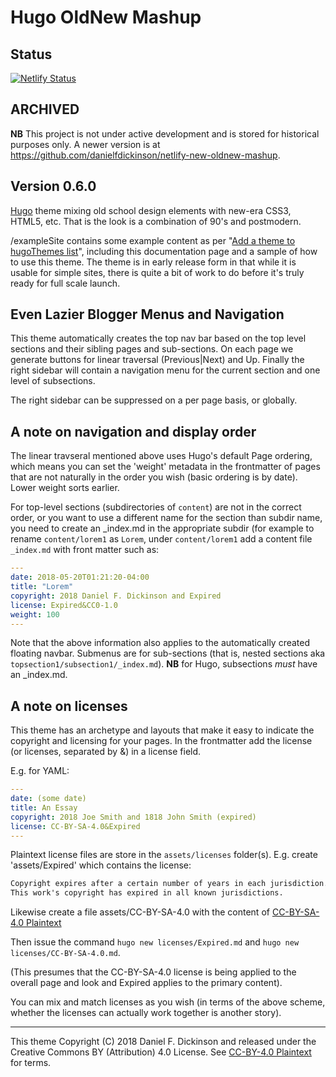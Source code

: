 # Hugo OldNew Mashup

## Status

[![Netlify Status](https://api.netlify.com/api/v1/badges/16c2c2f1-0a0f-491e-a4a1-1f83cb7ae2ea/deploy-status)](https://app.netlify.com/sites/oldnew-mashup/deploys)

## ARCHIVED

**NB** This project is not under active development and is stored for historical purposes only.
A newer version is at https://github.com/danielfdickinson/netlify-new-oldnew-mashup.

## Version 0.6.0

[Hugo](https://gohugo.io) theme mixing old school design elements
with new-era CSS3, HTML5, etc. That is the look is a combination of
90's and postmodern.

/exampleSite contains some example content as per
"[Add a theme to hugoThemes list](https://github.com/gohugoio/hugoThemes#adding-a-theme-to-the-list)",
including this documentation page and a sample of how to use this theme.
The theme is in early release form in that while it is usable for
simple sites, there is quite a bit of  work to do before it's truly
ready for full scale launch.

## Even Lazier Blogger Menus and Navigation

This theme automatically creates the top nav bar based on the top level
sections and their sibling pages and sub-sections.  On each page we
generate buttons for linear traversal (Previous|Next) and Up.
Finally the right sidebar will contain a navigation menu for the
current section and one level of subsections.

The right sidebar can be suppressed on a per page basis, or globally.

## A note on navigation and display order

The linear travseral mentioned above uses Hugo's default Page ordering,
which means you can set the 'weight' metadata in the frontmatter of
pages that are not naturally in the order you wish (basic ordering
is by date).  Lower weight sorts earlier.

For top-level sections (subdirectories of `content`) are not
in the correct order, or you want to use a different name for the
section than subdir name, you need to create an _index.md in the
appropriate subdir (for example to rename `content/lorem1` as
`Lorem`, under `content/lorem1` add a content file `_index.md`
with front matter such as:

```yaml
---
date: 2018-05-20T01:21:20-04:00
title: "Lorem"
copyright: 2018 Daniel F. Dickinson and Expired
license: Expired&CC0-1.0
weight: 100
---
```

Note that the above information also applies to the automatically
created floating navbar.  Submenus are for sub-sections (that is,
nested sections aka `topsection1/subsection1/_index.md`).
**NB** for Hugo, subsections *must* have an _index.md.

## A note on licenses

This theme has an archetype and layouts that make it easy to indicate
the copyright and licensing for your pages.  In the frontmatter add
the license (or licenses, separated by &) in a license field.

E.g. for YAML:

```yaml
---
date: (some date)
title: An Essay
copyright: 2018 Joe Smith and 1818 John Smith (expired)
license: CC-BY-SA-4.0&Expired
---
```

Plaintext license files are store in the `assets/licenses` folder(s).
E.g. create 'assets/Expired' which contains the license:

```txt
Copyright expires after a certain number of years in each jurisdiction.
This work's copyright has expired in all known jurisdictions.
```

Likewise create a file assets/CC-BY-SA-4.0 with the
content of [CC-BY-SA-4.0 Plaintext](https://raw.githubusercontent.com/danielfdickinson/netlify-oldnew-mashup/master/assets/licenses/CC-BY-SA-4.0)

Then issue the command ``hugo new licenses/Expired.md`` and
``hugo new licenses/CC-BY-SA-4.0.md``.

(This presumes that the CC-BY-SA-4.0 license is being applied to the
overall page and look and Expired applies to the primary content).

You can mix and match licenses as you wish (in terms of the above scheme,
whether the licenses can actually work together is another story).

-------
This theme Copyright (C) 2018 Daniel F. Dickinson and released under the
Creative Commons BY (Attribution) 4.0 License.
See [CC-BY-4.0 Plaintext](https://github.com/danielfdickinson/netlify-oldnew-mashup/blob/master/assets/licenses/CC-BY-4.0)
for terms.
